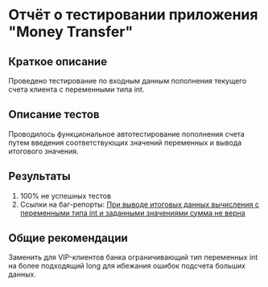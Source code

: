 # Отчёт о тестировании приложения "Money Transfer"

## Краткое описание

Проведено тестирование по входным данным пополнения текущего счета клиента с переменными типа int.

## Описание тестов

Проводилось функциональное автотестирование пополнения счета путем введения соответствующих значений переменных и вывода итогового значения.

## Результаты

1. 100% не успешных тестов
2. Ссылки на баг-репорты: [При выводе итоговых данных вычисления с переменными типа int и заданными значениями сумма не верна](https://github.com/horungeelena/javadz2.1/issues)

## Общие рекомендации

Заменить для VIP-клиентов банка ограничивающий тип переменных int на более подходящий long для ибежания ошибок подсчета больших данных.
